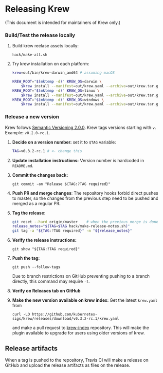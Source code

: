 # Releasing Krew

(This document is intended for maintainers of Krew only.)

### Build/Test the release locally

1. Build krew reelase assets locally:

       hack/make-all.sh

2. Try krew installation on each platform:

    ```sh
    krew=out/bin/krew-darwin_amd64 # assuming macOS

    KREW_ROOT="$(mktemp -d)" KREW_OS=darwin \
        $krew install --manifest=out/krew.yaml --archive=out/krew.tar.gz && \
    KREW_ROOT="$(mktemp -d)" KREW_OS=linux \
        $krew install --manifest=out/krew.yaml --archive=out/krew.tar.gz && \
    KREW_ROOT="$(mktemp -d)" KREW_OS=windows \
        $krew install --manifest=out/krew.yaml --archive=out/krew.tar.gz
    ```

### Release a new version

Krew follows [Semantic Versioning 2.0.0](https://semver.org/spec/v2.0.0.html).
Krew tags versions starting with `v`. Example: `v0.2.0-rc.1`.

1. **Decide on a version number:** set it to `$TAG` variable:

    ```sh
    TAG=v0.3.2-rc.1 # <- change this
    ```

1. **Update installation instructions:** Version number is hardcoded in
   `README.md`.

1. **Commit the changes back:**

       git commit -am "Release ${TAG:?TAG required}"
       
1. **Push PR and merge changes**: The repository hooks forbid direct pushes to
   master, so the changes from the previous step need to be pushed and merged
   as a regular PR.

1. **Tag the release:**

    ```sh
    git reset --hard origin/master    # when the previous merge is done
    release_notes="$(TAG=$TAG hack/make-release-notes.sh)"
    git tag -a "${TAG:?TAG required}" -m "${release_notes}"
    ```

1. **Verify the release instructions:**

       git show "${TAG:?TAG required}"

1. **Push the tag:**

       git push --follow-tags

    Due to branch restrictions on GitHub preventing pushing to a branch
    directly, this command may require `-f`.

1. **Verify on Releases tab on GitHub**

1. **Make the new version available on krew index:** Get the latest `krew.yaml` from

       curl -LO https://github.com/kubernetes-sigs/krew/releases/download/v0.3.2-rc.1/krew.yaml
       
   and make a pull request to
   [krew-index](https://github.com/kubernetes-sigs/krew-index/) repository.
   This will make the plugin available to upgrade for users using older versions
   of krew.
   

## Release artifacts

When a tag is pushed to the repository, Travis CI will make a release on GitHub
and upload the release artifacts as files on the release.
